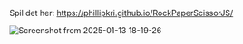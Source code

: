 Spil det her: https://phillipkri.github.io/RockPaperScissorJS/

![Screenshot from 2025-01-13 18-19-26](https://github.com/user-attachments/assets/7783f661-62ff-4940-bbbd-40334b19bcdc)
